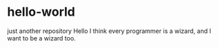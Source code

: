 # hello-world
just another repository
Hello
I think every programmer is a wizard, and I want to be a wizard too.
